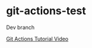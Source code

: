 # git-actions-test

Dev branch

[Git Actions Tutorial Video](https://www.youtube.com/watch?v=R8_veQiYBjI&list=PLy7NrYWoggjxKDRWLqkd4Kbt84XEerHhB&index=9)
